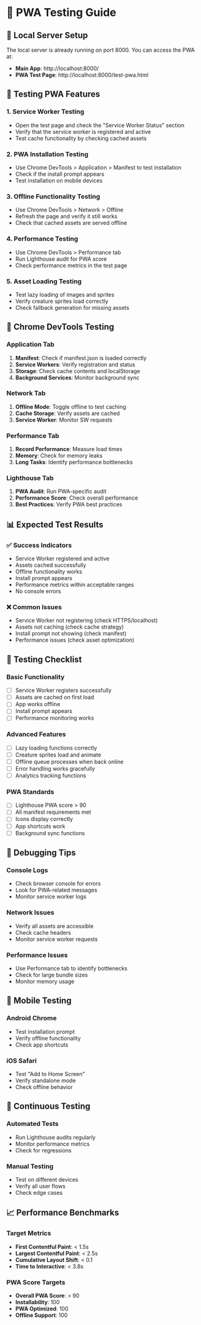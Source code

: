 # 🧪 PWA Testing Guide

## 🚀 Local Server Setup

The local server is already running on port 8000. You can access the PWA at:

- **Main App**: http://localhost:8000/
- **PWA Test Page**: http://localhost:8000/test-pwa.html

## 📱 Testing PWA Features

### 1. Service Worker Testing
- Open the test page and check the "Service Worker Status" section
- Verify that the service worker is registered and active
- Test cache functionality by checking cached assets

### 2. PWA Installation Testing
- Use Chrome DevTools > Application > Manifest to test installation
- Check if the install prompt appears
- Test installation on mobile devices

### 3. Offline Functionality Testing
- Use Chrome DevTools > Network > Offline
- Refresh the page and verify it still works
- Check that cached assets are served offline

### 4. Performance Testing
- Use Chrome DevTools > Performance tab
- Run Lighthouse audit for PWA score
- Check performance metrics in the test page

### 5. Asset Loading Testing
- Test lazy loading of images and sprites
- Verify creature sprites load correctly
- Check fallback generation for missing assets

## 🔧 Chrome DevTools Testing

### Application Tab
1. **Manifest**: Check if manifest.json is loaded correctly
2. **Service Workers**: Verify registration and status
3. **Storage**: Check cache contents and localStorage
4. **Background Services**: Monitor background sync

### Network Tab
1. **Offline Mode**: Toggle offline to test caching
2. **Cache Storage**: Verify assets are cached
3. **Service Worker**: Monitor SW requests

### Performance Tab
1. **Record Performance**: Measure load times
2. **Memory**: Check for memory leaks
3. **Long Tasks**: Identify performance bottlenecks

### Lighthouse Tab
1. **PWA Audit**: Run PWA-specific audit
2. **Performance Score**: Check overall performance
3. **Best Practices**: Verify PWA best practices

## 📊 Expected Test Results

### ✅ Success Indicators
- Service Worker registered and active
- Assets cached successfully
- Offline functionality works
- Install prompt appears
- Performance metrics within acceptable ranges
- No console errors

### ❌ Common Issues
- Service Worker not registering (check HTTPS/localhost)
- Assets not caching (check cache strategy)
- Install prompt not showing (check manifest)
- Performance issues (check asset optimization)

## 🎯 Testing Checklist

### Basic Functionality
- [ ] Service Worker registers successfully
- [ ] Assets are cached on first load
- [ ] App works offline
- [ ] Install prompt appears
- [ ] Performance monitoring works

### Advanced Features
- [ ] Lazy loading functions correctly
- [ ] Creature sprites load and animate
- [ ] Offline queue processes when back online
- [ ] Error handling works gracefully
- [ ] Analytics tracking functions

### PWA Standards
- [ ] Lighthouse PWA score > 90
- [ ] All manifest requirements met
- [ ] Icons display correctly
- [ ] App shortcuts work
- [ ] Background sync functions

## 🐛 Debugging Tips

### Console Logs
- Check browser console for errors
- Look for PWA-related messages
- Monitor service worker logs

### Network Issues
- Verify all assets are accessible
- Check cache headers
- Monitor service worker requests

### Performance Issues
- Use Performance tab to identify bottlenecks
- Check for large bundle sizes
- Monitor memory usage

## 📱 Mobile Testing

### Android Chrome
- Test installation prompt
- Verify offline functionality
- Check app shortcuts

### iOS Safari
- Test "Add to Home Screen"
- Verify standalone mode
- Check offline behavior

## 🔄 Continuous Testing

### Automated Tests
- Run Lighthouse audits regularly
- Monitor performance metrics
- Check for regressions

### Manual Testing
- Test on different devices
- Verify all user flows
- Check edge cases

## 📈 Performance Benchmarks

### Target Metrics
- **First Contentful Paint**: < 1.5s
- **Largest Contentful Paint**: < 2.5s
- **Cumulative Layout Shift**: < 0.1
- **Time to Interactive**: < 3.8s

### PWA Score Targets
- **Overall PWA Score**: > 90
- **Installability**: 100
- **PWA Optimized**: 100
- **Offline Support**: 100 